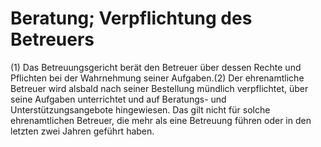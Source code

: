 # Beratung; Verpflichtung des Betreuers

(1) Das Betreuungsgericht berät den Betreuer über dessen Rechte und Pflichten bei der Wahrnehmung seiner Aufgaben.(2) Der ehrenamtliche Betreuer wird alsbald nach seiner Bestellung mündlich verpflichtet, über seine Aufgaben unterrichtet und auf Beratungs- und Unterstützungsangebote hingewiesen. Das gilt nicht für solche ehrenamtlichen Betreuer, die mehr als eine Betreuung führen oder in den letzten zwei Jahren geführt haben. 

